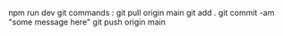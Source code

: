 npm run dev
git commands :
git pull origin main
git add .
git commit -am "some message here"
git push origin main
